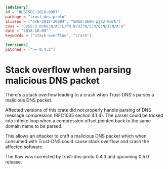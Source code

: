 ```toml
[advisory]
id = "RUSTSEC-2018-0007"
package = "trust-dns-proto"
aliases = ["CVE-2018-20994", "GHSA-369h-pjr2-6wrh"]
cvss = "CVSS:3.0/AV:N/AC:L/PR:N/UI:N/S:U/C:N/I:N/A:H"
date = "2018-10-09"
keywords = ["stack-overflow", "crash"]

[versions]
patched = [">= 0.4.3"]
```

# Stack overflow when parsing malicious DNS packet

There's a stack overflow leading to a crash when Trust-DNS's parses a
malicious DNS packet.

Affected versions of this crate did not properly handle parsing of DNS message
compression (RFC1035 section 4.1.4). The parser could be tricked into infinite
loop when a compression offset pointed back to the same domain name to be
parsed.

This allows an attacker to craft a malicious DNS packet which when consumed
with Trust-DNS could cause stack overflow and crash the affected software.

The flaw was corrected by trust-dns-proto 0.4.3 and upcoming 0.5.0 release.
